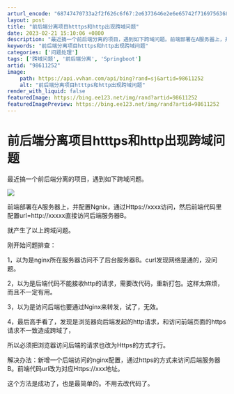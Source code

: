 ```yaml
---
arturl_encode: "68747470733a2f2f626c6f67:2e6373646e2e6e65742f7169756368656e675f313938383036:2f61727469636c652f64657461696c732f3938363131323532"
layout: post
title: "前后端分离项目htttps和http出现跨域问题"
date: 2023-02-21 15:10:06 +0800
description: "最近搞一个前后端分离的项目，遇到如下跨域问题。前端部署在A服务器上，并配置Ngnix，通过Https"
keywords: "前后端分离项目htttps和http出现跨域问题"
categories: ['问题处理']
tags: ['跨域问题', '前后端分离', 'Springboot']
artid: "98611252"
image:
    path: https://api.vvhan.com/api/bing?rand=sj&artid=98611252
    alt: "前后端分离项目htttps和http出现跨域问题"
render_with_liquid: false
featuredImage: https://bing.ee123.net/img/rand?artid=98611252
featuredImagePreview: https://bing.ee123.net/img/rand?artid=98611252
---
```


# 前后端分离项目htttps和http出现跨域问题

最近搞一个前后端分离的项目，遇到如下跨域问题。

![](https://i-blog.csdnimg.cn/blog_migrate/06b70e80258567257ba5065c04375179.png)

前端部署在A服务器上，并配置Ngnix，通过Https://xxxx访问，然后前端代码里配置url=http://xxxxx直接访问后端服务器B。

就产生了以上跨域问题。

刚开始问题排查：

1，以为是nginx所在服务器访问不了后台服务器B。curl发现网络是通的，没问题。

2，以为是后端代码不能接收http的请求，需要改代码，重新打包。这样太麻烦，而且不一定有用。

3，以为是访问后端也要通过Nginx来转发，试了，无效。

4，最后高手看了，发现是浏览器向后端发起的http请求，和访问前端页面的https请求不一致造成跨域了，

所以必须把浏览器访问后端的请求也改为Https的方式才行。

解决办法：新增一个后端访问的nginx配置，通过https的方式来访问后端服务器B。前端代码url改为对应Https://xxx地址。

这个方法是成功了，也是最简单的。不用去改代码了。